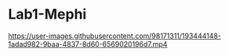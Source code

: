 # Lab1-Mephi
https://user-images.githubusercontent.com/98171311/193444148-1adad982-9baa-4837-8d60-6569020196d7.mp4
